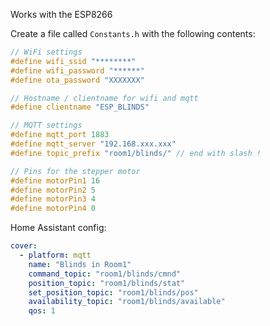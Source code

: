 Works with the ESP8266

Create a file called `Constants.h` with the following contents:

```cpp
// WiFi settings
#define wifi_ssid "********"
#define wifi_password "******"
#define ota_password "XXXXXXX"

// Hostname / clientname for wifi and mqtt
#define clientname "ESP_BLINDS"

// MQTT settings
#define mqtt_port 1883
#define mqtt_server "192.168.xxx.xxx"
#define topic_prefix "room1/blinds/" // end with slash !

// Pins for the stepper motor
#define motorPin1 16
#define motorPin2 5
#define motorPin3 4
#define motorPin4 0
```


Home Assistant config:

```yaml
cover:
  - platform: mqtt
    name: "Blinds in Room1"
    command_topic: "room1/blinds/cmnd"
    position_topic: "room1/blinds/stat"
    set_position_topic: "room1/blinds/pos"
    availability_topic: "room1/blinds/available"
    qos: 1
```
